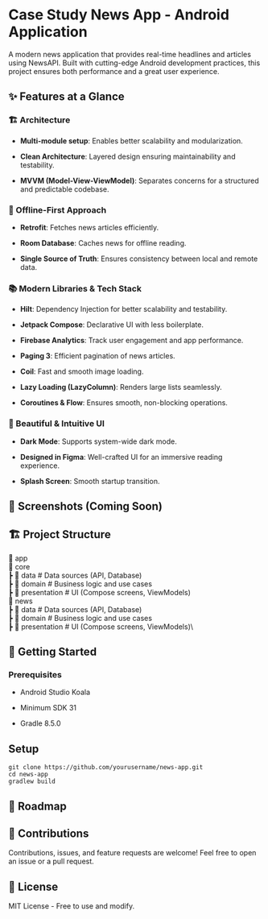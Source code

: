 # Case Study News App - Android Application

A modern news application that provides real-time headlines and articles using NewsAPI. Built with cutting-edge Android development practices, this project ensures both performance and a great user experience.

## ✨ Features at a Glance

### 🏗 Architecture

- **Multi-module setup**: Enables better scalability and modularization.

- **Clean Architecture**: Layered design ensuring maintainability and testability.

- **MVVM (Model-View-ViewModel)**: Separates concerns for a structured and predictable codebase.

### 📶 Offline-First Approach

- **Retrofit**: Fetches news articles efficiently.

- **Room Database**: Caches news for offline reading.

- **Single Source of Truth**: Ensures consistency between local and remote data.

### 📚 Modern Libraries & Tech Stack

- **Hilt**: Dependency Injection for better scalability and testability.

- **Jetpack Compose**: Declarative UI with less boilerplate.

- **Firebase Analytics**: Track user engagement and app performance.

- **Paging 3**: Efficient pagination of news articles.

- **Coil**: Fast and smooth image loading.

- **Lazy Loading (LazyColumn)**: Renders large lists seamlessly.

- **Coroutines & Flow**: Ensures smooth, non-blocking operations.

### 🎨 Beautiful & Intuitive UI

- **Dark Mode**: Supports system-wide dark mode.

- **Designed in Figma**: Well-crafted UI for an immersive reading experience.

- **Splash Screen**: Smooth startup transition.

## 📸 Screenshots (Coming Soon)

## 🏗 Project Structure

📂 app\
📂 core\
┣ 📂 data        # Data sources (API, Database)\
┣ 📂 domain      # Business logic and use cases\
┣ 📂 presentation # UI (Compose screens, ViewModels)\
📂 news\
┣ 📂 data        # Data sources (API, Database)\
┣ 📂 domain      # Business logic and use cases\
┣ 📂 presentation # UI (Compose screens, ViewModels)\

## 🚀 Getting Started

### Prerequisites

- Android Studio Koala

- Minimum SDK 31

- Gradle 8.5.0

## Setup

```
git clone https://github.com/yourusername/news-app.git
cd news-app
gradlew build
```

## 📌 Roadmap

## 🤝 Contributions

Contributions, issues, and feature requests are welcome! Feel free to open an issue or a pull request.

## 📜 License

MIT License - Free to use and modify.